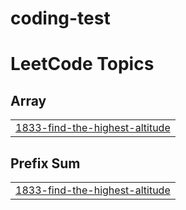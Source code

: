 # coding-test
<!---LeetCode Topics Start-->
# LeetCode Topics
## Array
|  |
| ------- |
| [1833-find-the-highest-altitude](https://github.com/yongun2/coding-test/tree/master/1833-find-the-highest-altitude) |
## Prefix Sum
|  |
| ------- |
| [1833-find-the-highest-altitude](https://github.com/yongun2/coding-test/tree/master/1833-find-the-highest-altitude) |
<!---LeetCode Topics End-->